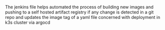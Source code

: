The jenkins file helps automated the process of building new images and pushing to a self hosted artifact registry if any change is detected in a git repo and updates the image tag of a yaml file concerned with deployment in k3s cluster via argocd
